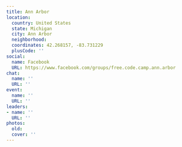 ```yaml
---
title: Ann Arbor
location:
  country: United States
  state: Michigan
  city: Ann Arbor
  neighborhood: 
  coordinates: 42.268157, -83.731229
  plusCode: ''
social:
  name: Facebook
  URL: https://www.facebook.com/groups/free.code.camp.ann.arbor
chat:
  name: ''
  URL: ''
event:
  name: ''
  URL: ''
leaders:
- name: ''
  URL: ''
photos:
  old: 
  cover: ''
---
```

